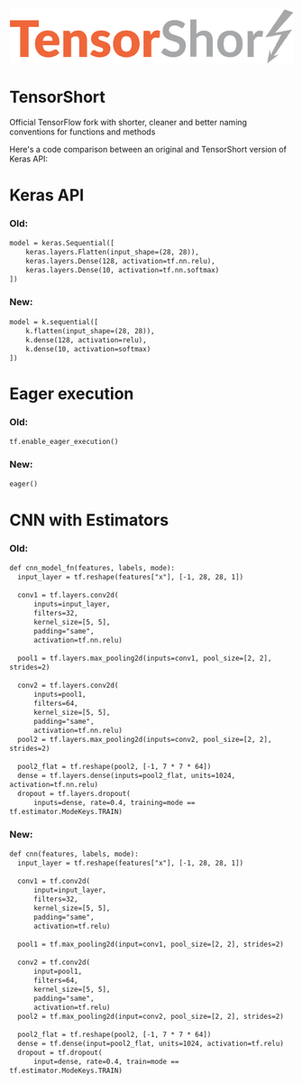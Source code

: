 ![TensorShort Logo](assets/tensorflow_transparent.png)
# TensorShort

Official TensorFlow fork with shorter, cleaner and better naming conventions for functions and methods

Here's a code comparison between an original and TensorShort version of Keras API:

# Keras API
### Old:

```
model = keras.Sequential([
    keras.layers.Flatten(input_shape=(28, 28)),
    keras.layers.Dense(128, activation=tf.nn.relu),
    keras.layers.Dense(10, activation=tf.nn.softmax)
])
```

### New:

```
model = k.sequential([
    k.flatten(input_shape=(28, 28)),
    k.dense(128, activation=relu),
    k.dense(10, activation=softmax)
])
```
# Eager execution
### Old:
```
tf.enable_eager_execution()
```

### New:
```
eager()
```
# CNN with Estimators
### Old:
```
def cnn_model_fn(features, labels, mode):
  input_layer = tf.reshape(features["x"], [-1, 28, 28, 1])

  conv1 = tf.layers.conv2d(
      inputs=input_layer,
      filters=32,
      kernel_size=[5, 5],
      padding="same",
      activation=tf.nn.relu)

  pool1 = tf.layers.max_pooling2d(inputs=conv1, pool_size=[2, 2], strides=2)

  conv2 = tf.layers.conv2d(
      inputs=pool1,
      filters=64,
      kernel_size=[5, 5],
      padding="same",
      activation=tf.nn.relu)
  pool2 = tf.layers.max_pooling2d(inputs=conv2, pool_size=[2, 2], strides=2)

  pool2_flat = tf.reshape(pool2, [-1, 7 * 7 * 64])
  dense = tf.layers.dense(inputs=pool2_flat, units=1024, activation=tf.nn.relu)
  dropout = tf.layers.dropout(
      inputs=dense, rate=0.4, training=mode == tf.estimator.ModeKeys.TRAIN)

```
### New:
```
def cnn(features, labels, mode):
  input_layer = tf.reshape(features["x"], [-1, 28, 28, 1])

  conv1 = tf.conv2d(
      input=input_layer,
      filters=32,
      kernel_size=[5, 5],
      padding="same",
      activation=tf.relu)

  pool1 = tf.max_pooling2d(input=conv1, pool_size=[2, 2], strides=2)

  conv2 = tf.conv2d(
      input=pool1,
      filters=64,
      kernel_size=[5, 5],
      padding="same",
      activation=tf.relu)
  pool2 = tf.max_pooling2d(input=conv2, pool_size=[2, 2], strides=2)

  pool2_flat = tf.reshape(pool2, [-1, 7 * 7 * 64])
  dense = tf.dense(input=pool2_flat, units=1024, activation=tf.relu)
  dropout = tf.dropout(
      input=dense, rate=0.4, train=mode == tf.estimator.ModeKeys.TRAIN)
```
